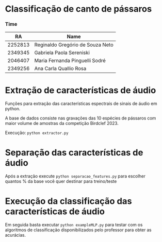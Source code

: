 # Classificação de canto de pássaros

### Time

|  RA   | Name |
| -------- | ------- |
| 2252813  |     Reginaldo Gregório de Souza Neto |
| 2349345 |     Gabriela Paola Sereniski |
| 2046407    |  Maria Fernanda Pinguelli Sodré  |
| 2349256    |  Ana Carla Quallio Rosa  |

# Extração de características de áudio

Funções para extração das características espectrais de sinais de áudio em python.

A base de dados consiste nas gravações das 10 espécies de pássaros com maior volume de amostras da competição Birdclef 2023.

Execução: `python extractor.py`

# Separação das características de áudio
Após a extração execute `python separacao_features.py` para escolher quantos % da base você quer destinar para treino/teste

# Execução da classificação das características de áudio
Em seguida basta executar `python exampleMLP.py` para testar com os algoritmos de classificação disponibilizados pelo professor para obter as acurácias.
